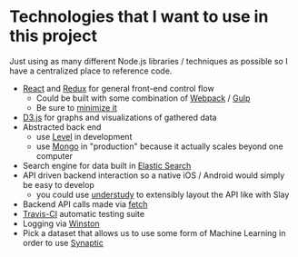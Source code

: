 # Technologies that I want to use in this project

Just using as many different Node.js libraries / techniques as possible so I have a centralized place to reference code.

- [React](https://facebook.github.io/react/) and [Redux](http://redux.js.org/docs/basics/UsageWithReact.html) for general front-end control flow
  - Could be built with some combination of [Webpack](https://webpack.github.io/) / [Gulp](http://gulpjs.com/)
  - Be sure to [minimize it](https://github.com/Swaagie/minimize)
- [D3.js](https://d3js.org/) for graphs and visualizations of gathered data
- Abstracted back end
  - use [Level](https://github.com/Level/levelup) in development 
  - use [Mongo](https://www.mongodb.com/) in "production" because it actually scales beyond one computer
- Search engine for data built in [Elastic Search](https://www.sitepoint.com/search-engine-node-elasticsearch/)
- API driven backend interaction so a native iOS / Android would simply be easy to develop
  - you could use [understudy](https://github.com/bmeck/understudy) to extensibly layout the API like with Slay
- Backend API calls made via [fetch](https://github.com/github/fetch)
- [Travis-CI](https://travis-ci.org/) automatic testing suite
- Logging via [Winston](https://github.com/winstonjs/winston)
- Pick a dataset that allows us to use some form of Machine Learning in order to use [Synaptic](http://caza.la/synaptic/#)
